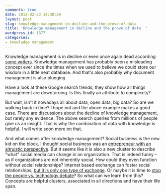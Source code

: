 ```yaml
---
comments: true
date: 2012-02-23 14:30:59
layout: post
slug: knowledge-management-in-decline-and-the-prove-of-data
title: 'Knowledge management in decline and the prove of data  '
wordpress_id: 1377
categories:
- knowledge management
---
```


Knowledge management is in decline or even once again dead according [some writers](http://www.cmswire.com/cms/social-business/knowledge-management-in-2012-probably-dead-014352.php). Knowledge management has probably been a misleading concept ever since the times when we used to believe we could store our wisdom in a little neat database. And that's also probably why document management is also plunging.

Have a look at these Google search trends; they show how all things management are downturning. Is this finally an attribute to complexity?

<script type="text/javascript" src="http://www.gmodules.com/ig/ifr?url=http%3A%2F%2Fwww.google.com%2Fig%2Fmodules%2Fgoogle_insightsforsearch_interestovertime_searchterms.xml&amp;up__property=empty&amp;up__search_terms=web+2.0+%7Csocial+media&amp;up__location=empty&amp;up__category=0&amp;up__time_range=empty&amp;up__compare_to_category=false&amp;synd=open&amp;w=550&amp;h=350&amp;lang=en-US&amp;title=Google+Insights+for+Search&amp;border=%23ffffff%7C3px%2C1px+solid+%23999999&amp;output=js"></script>

 But wait, isn't it nowadays all about data, open data, big data? So are we walking back in time? I hope not and the above example makes a good case. There are discussions about the decline of knowledge management, but rarely any evidence. The above search queries from millions of people give us an insight. That is why the combination of data with knowledge is helpful. I will write soon more on that.

And what comes after knowledge management? Social business is the new kid on the block. I thought social business was an [entrepreneur with an altruistic perspective](http://en.wikipedia.org/wiki/Social_business). But it seems like it is also a new cluster to describe "what" social media can change in an organization. That is indeed funny – as if organizations are not inherently social. How could they even function without social relationships? Internet based exchange can foster social relationships, [but it is only one type of exchange](http://www.crisscrossed.net/2010/11/09/learn-visualization-limitations-social-media/). Or maybe it is time to [stop the people vs. technology debate](http://www.cognitive-edge.com/blogs/dave/2012/02/this_terrible_pain_in_all_the.php#more)? So what can we learn from this? Concepts are helpful clusters, associated in all directions and have their life span.

<script type="text/javascript" src="http://www.gmodules.com/ig/ifr?url=http%3A%2F%2Fwww.google.com%2Fig%2Fmodules%2Fgoogle_insightsforsearch_interestovertime_searchterms.xml&amp;up__property=empty&amp;up__search_terms=web+2.0+%7Csocial+media&amp;up__location=empty&amp;up__category=0&amp;up__time_range=empty&amp;up__compare_to_category=false&amp;synd=open&amp;w=550&amp;h=350&amp;lang=en-US&amp;title=Google+Insights+for+Search&amp;border=%23ffffff%7C3px%2C1px+solid+%23999999&amp;output=js"></script>
